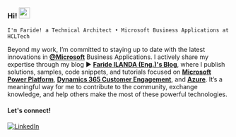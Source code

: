 ### Hi! <img src="https://emojis.slackmojis.com/emojis/images/1536351075/4594/blob-wave.gif" width="25"/>

`I'm Faride! a Technical Architect • Microsoft Business Applications at HCLTech`

Beyond my work, I’m committed to staying up to date with the latest innovations in [**@Microsoft**](https://github.com/microsoft) Business Applications.
I actively share my expertise through my blog ► [**Faride ILANDA (Eng.)'s Blog**](https://farideilanda.wixsite.com/blog), where I publish solutions, samples, code snippets, and tutorials focused on [**Microsoft Power Platform**](https://www.microsoft.com/en-us/power-platform), [**Dynamics 365 Customer Engagement**](https://www.microsoft.com/en-us/dynamics-365), and [**Azure**](https://azure.microsoft.com/en-us/).
It’s a meaningful way for me to contribute to the community, exchange knowledge, and help others make the most of these powerful technologies.

#### Let's connect!
[<img alt="LinkedIn" src="https://img.shields.io/badge/LinkedIn-%230E76A8.svg?&style=for-the-badge&logo=LinkedIn&logoColor=white" />](https://www.linkedin.com/in/faride-ilanda)
